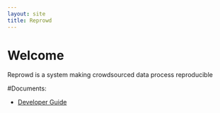 ```yaml
---
layout: site
title: Reprowd
---
```


# Welcome

Reprowd is a system making crowdsourced data process reproducible

#Documents:
* [Developer Guide](dev_guide.html)
